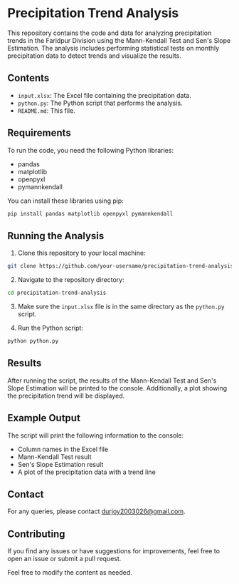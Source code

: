 # Precipitation Trend Analysis

This repository contains the code and data for analyzing precipitation trends in the Faridpur Division using the Mann-Kendall Test and Sen's Slope Estimation. The analysis includes performing statistical tests on monthly precipitation data to detect trends and visualize the results.

## Contents

- `input.xlsx`: The Excel file containing the precipitation data.
- `python.py`: The Python script that performs the analysis.
- `README.md`: This file.

## Requirements

To run the code, you need the following Python libraries:

- pandas
- matplotlib
- openpyxl
- pymannkendall

You can install these libraries using pip:

```bash
pip install pandas matplotlib openpyxl pymannkendall
```

## Running the Analysis

1. Clone this repository to your local machine:

```bash
git clone https://github.com/your-username/precipitation-trend-analysis.git
```

2. Navigate to the repository directory:

```bash
cd precipitation-trend-analysis
```

3. Make sure the `input.xlsx` file is in the same directory as the `python.py` script.

4. Run the Python script:

```bash
python python.py
```

## Results

After running the script, the results of the Mann-Kendall Test and Sen's Slope Estimation will be printed to the console. Additionally, a plot showing the precipitation trend will be displayed.

## Example Output

The script will print the following information to the console:

- Column names in the Excel file
- Mann-Kendall Test result
- Sen's Slope Estimation result
- A plot of the precipitation data with a trend line

## Contact

For any queries, please contact [durjoy2003026@gmail.com](mailto:durjoy2003026@gmail.com).

## Contributing

If you find any issues or have suggestions for improvements, feel free to open an issue or submit a pull request.


Feel free to modify the content as needed.
